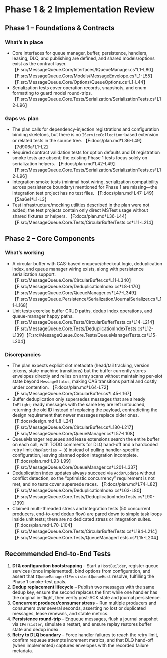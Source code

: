 # Phase 1 & 2 Implementation Review

## Phase 1 – Foundations & Contracts

### What’s in place
- Core interfaces for queue manager, buffer, persistence, handlers, leasing, DLQ, and publishing are defined, and shared models/options exist as the contract layer. 【F:src/MessageQueue.Core/Interfaces/IQueueManager.cs†L1-L80】【F:src/MessageQueue.Core/Models/MessageEnvelope.cs†L1-L55】【F:src/MessageQueue.Core/Options/QueueOptions.cs†L1-L44】
- Serialization tests cover operation records, snapshots, and enum formatting to guard model round-trips. 【F:src/MessageQueue.Core.Tests/Serialization/SerializationTests.cs†L12-L96】

### Gaps vs. plan
- The plan calls for dependency-injection registrations and configuration binding skeletons, but there is no `IServiceCollection`-based extension or related tests in the source tree. 【F:docs/plan.md†L36-L49】【7d906a†L1-L2】
- Required contract validation tests for option defaults and DI registration smoke tests are absent; the existing Phase 1 tests focus solely on serialization helpers. 【F:docs/plan.md†L42-L49】【F:src/MessageQueue.Core.Tests/Serialization/SerializationTests.cs†L12-L96】
- Integration smoke tests (minimal host wiring, serialization compatibility across persistence boundary) mentioned for Phase 1 are missing—the integration test project has no test files. 【F:docs/plan.md†L47-L49】【5aa6e1†L1-L3】
- Test infrastructure/mocking utilities described in the plan were not added; the test projects contain only direct MSTest usage without shared fixtures or helpers. 【F:docs/plan.md†L36-L44】【F:src/MessageQueue.Core.Tests/CircularBufferTests.cs†L11-L214】

## Phase 2 – Core Components

### What’s working
- A circular buffer with CAS-based enqueue/checkout logic, deduplication index, and queue manager wiring exists, along with persistence serialization support. 【F:src/MessageQueue.Core/CircularBuffer.cs†L11-L340】【F:src/MessageQueue.Core/DeduplicationIndex.cs†L8-L170】【F:src/MessageQueue.Core/QueueManager.cs†L47-L349】【F:src/MessageQueue.Persistence/Serialization/JournalSerializer.cs†L11-L168】
- Unit tests exercise buffer CRUD paths, dedup index operations, and queue-manager happy paths. 【F:src/MessageQueue.Core.Tests/CircularBufferTests.cs†L14-L214】【F:src/MessageQueue.Core.Tests/DeduplicationIndexTests.cs†L12-L139】【F:src/MessageQueue.Core.Tests/QueueManagerTests.cs†L15-L204】

### Discrepancies
- The plan expects explicit slot metadata (head/tail tracking, version tokens, state-machine transitions) but the buffer currently stores envelopes directly and relies on array scans without maintaining per-slot state beyond `MessageStatus`, making CAS transitions partial and costly under contention. 【F:docs/plan.md†L64-L72】【F:src/MessageQueue.Core/CircularBuffer.cs†L45-L167】
- Buffer deduplication only supersedes messages that are already `InFlight`; ready messages with the same key are left untouched, returning the old ID instead of replacing the payload, contradicting the design requirement that newer messages replace older ones. 【F:docs/design.md†L8-L24】【F:src/MessageQueue.Core/CircularBuffer.cs†L180-L217】【F:src/MessageQueue.Core/QueueManager.cs†L57-L108】
- QueueManager requeues and lease extensions search the entire buffer on each call, with TODO comments for DLQ hand-off and a hardcoded retry limit (`MaxRetries = 3`) instead of pulling handler-specific configuration, leaving planned option integration incomplete. 【F:docs/plan.md†L93-L99】【F:src/MessageQueue.Core/QueueManager.cs†L201-L337】
- Deduplication index updates always succeed via `AddOrUpdate` without conflict detection, so the “optimistic concurrency” requirement is not met, and no tests cover supersede races. 【F:docs/plan.md†L74-L82】【F:src/MessageQueue.Core/DeduplicationIndex.cs†L63-L80】【F:src/MessageQueue.Core.Tests/DeduplicationIndexTests.cs†L90-L139】
- Claimed multi-threaded stress and integration tests (50 concurrent producers, end-to-end dedup flow) are pared down to simple task loops inside unit tests; there are no dedicated stress or integration suites. 【F:docs/plan.md†L70-L104】【F:src/MessageQueue.Core.Tests/CircularBufferTests.cs†L194-L214】【F:src/MessageQueue.Core.Tests/QueueManagerTests.cs†L15-L204】

## Recommended End-to-End Tests
1. **DI & configuration bootstrapping** – Start a `HostBuilder`, register queue services (once implemented), bind options from configuration, and assert that `IQueueManager`/`IPersistentQueueHost` resolve, fulfilling the Phase 1 smoke-test goals.
2. **Dedup replacement lifecycle** – Publish two messages with the same dedup key, ensure the second replaces the first while one handler has the original in-flight, then verify post-ACK state and journal persistence.
3. **Concurrent producer/consumer stress** – Run multiple producers and consumers over several seconds, asserting no lost or duplicated messages, lease renewals, and stable metrics.
4. **Persistence round-trip** – Enqueue messages, flush a journal snapshot via `IPersister`, simulate a restart, and ensure replay restores buffer state and dedup index.
5. **Retry to DLQ boundary** – Force handler failures to reach the retry limit, confirm requeue attempts increment metrics, and that DLQ hand-off (when implemented) captures envelopes with the recorded failure metadata.
